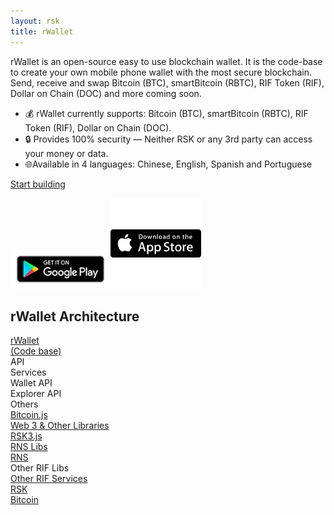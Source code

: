 ```yaml
---
layout: rsk
title: rWallet
---
```


rWallet is an open-source easy to use blockchain wallet. It is the code-base to create your own mobile phone wallet with the most secure blockchain. Send, receive and swap Bitcoin (BTC), smartBitcoin (RBTC), RIF Token (RIF), Dollar on Chain (DOC) and more coming soon.

- 💰 rWallet currently supports: Bitcoin (BTC), smartBitcoin (RBTC), RIF Token (RIF), Dollar on Chain (DOC). 
- 🔒 Provides 100% security — Neither RSK or any 3rd party can access your money or data.
- 🌐Available in 4 languages: Chinese, English, Spanish and Portuguese

<a href="http://github.com/rsksmart/rwallet" target="_blank" class="green-button">Start building</a>

<a href="https://play.google.com/store/apps/details?id=com.rsk.rwallet.v2" target="blank"><img src="/assets/img/rwallet/android/google-play-badge.png" style="width: 160px; margin:0; padding:0;"></a><a href="https://apps.apple.com/us/app/id1489241342" target="blank"><img src="/assets/img/rwallet/ios/app-store-badge.svg" style="width: 145px; margin:0; padding:0;"></a>

## rWallet Architecture

<div class="graph">
    <div class="row">
    <div id="rWallet" class="col-sm-5 col-12">
        <div class="grafbox green-rsk">
            <a href="http://github.com/rsksmart/rwallet">rWallet<br>(Code base)</a>
        </div>
    </div>
    </div>
    <div id="api_services_group" class="row grafboxrow">
    <div class="col-sm-2 col-12">API<br>Services</div>
    <div class="col-sm-10 col-12">
        <div class="row justify-content-center">
            <div id="walletAPI" class="col-4">
                <div id="walletAPI_content" class="grafbox green-rsk">
                <span>Wallet API</span>
                </div>
            </div>
            <div id="explorerAPI" class="col-4">
                <div class="grafbox green-rsk">
                <span>Explorer API</span>
                </div>
            </div>
            <div class="col-4">
                <div class="grafbox grey">
                <span>Others</span>
                </div>
            </div>
        </div>
    </div>
    </div>
    <div class="row">
    <div id="bitcoinjs" class="col-2 pl-0 pr-0-sm">
        <div class="grafbox h-100 rsk_orange">
            <span class="rotate"><a href="https://www.npmjs.com/package/bitcoinjs-lib" target="_blank">Bitcoin.js</a></span>
        </div>
    </div>
    <div id="group-row" class="col-10 pr-0">
        <div class="row rowtop">
            <div class="col-3 pr-0-sm">
                <div class="grafbox h-100 rsk_orange">
                <span class="rotate"><a href="/libraries/">Web 3 & Other Libraries</a></span>
                </div>
            </div>
            <div id="rsk3" class="col-sm-4 col-3 pr-0-sm">
                <div class="grafbox h-100 rsk_orange">
                <span class="rotate"><a href="/libraries/rsk3js/">RSK3.js</a></span>
                </div>
            </div>
            <div class="col-sm-5 col-6">
                <div class="row justify-content-center">
                <div class="col-6 pr-0-sm">
                    <div class="row justify-content-center">
                        <div id="rnslibs" class="col">
                            <div class="grafbox one-third-height rsk_orange">
                            <span class=""><a href="/rif/rns/libs/">RNS Libs</a></span>
                            </div>
                        </div>
                    </div>
                    <div class="row justify-content-center">
                        <div class="col">
                            <div class="grafbox rif_blue">
                            <span class=""><a href="/rif/rns/">RNS</a></span>
                            </div>
                        </div>
                    </div>
                </div>
                <div class="col-6 pr-0-sm">
                    <div class="row justify-content-center">
                        <div class="col">
                            <div class="grafbox one-third-height grey">
                            Other RIF Libs
                            </div>
                        </div>
                    </div>
                    <div class="row justify-content-center">
                        <div class="col">
                            <div class="grafbox grey">
                            <a href="/rif/">Other RIF Services</a>
                            </div>
                        </div>
                    </div>
                </div>
                </div>
            </div>
        </div>
        <!-- fin row top --> 
        <div class="row rowbottom">
            <div class="col-12 pr-0-sm">
                <div id="graph-rsk" class="grafbox green-rsk-solid">
                <a href="/rsk/">RSK</a>
                </div>
            </div>
        </div>
    </div>
    </div>
    <div class="row has-unique-col bitcoin">
    <div class="col-12 grafbox orange-bitcoin"><a href="https://bitcoin.org/en/development" target="_blank">Bitcoin</a></div>
    </div>
</div>